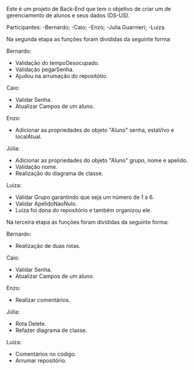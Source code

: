 Este é um projeto de Back-End que tem o objetivo de criar um de gerenciamento de alunos e seus dados (DS-US).

Participantes: 
-Bernardo;
-Caio;
-Enzo;
-Julia Guarnieri; 
-Luiza.

Na segunda etapa as funções foram divididas da seguinte forma:

Bernardo:
- Validação do tempoDesocupado.
- Validação pegarSenha.
- Ajudou na arrumação do repositótio.

Caio:
- Validar Senha.
- Atualizar Campos de um aluno.

Enzo:
- Adicionar as propriedades do objeto "Aluno" senha, estaVivo e localAtual.

Júlia:
- Adicionar as propriedades do objeto "Aluno" grupo, nome e apelido.
- Validação nome.
- Realização do diagrama de classe.

Luiza:
- Validar Grupo garantindo que seja um número de 1 a 6.
- Validar ApelidoNaoNulo.
- Luiza foi dona do repositório e também organizou ele.

Na terceira etapa as funções foram divididas da seguinte forma:

Bernardo:
- Realização de duas rotas.

Caio:
- Validar Senha.
- Atualizar Campos de um aluno.

Enzo:
- Realizar comentários.

Júlia:
- Rota Delete.
- Refazer diagrama de classe.

Luiza:
- Comentários no código.
- Arrumar repositório.

